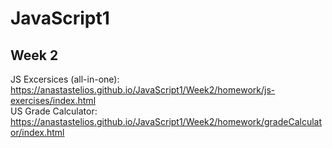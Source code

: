 # JavaScript1

## Week 2

JS Excersices (all-in-one): https://anastastelios.github.io/JavaScript1/Week2/homework/js-exercises/index.html <br>
US Grade Calculator: https://anastastelios.github.io/JavaScript1/Week2/homework/gradeCalculator/index.html

